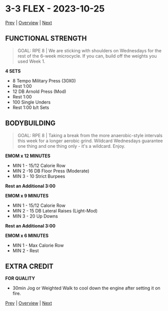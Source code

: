 # 3-3 FLEX - 2023-10-25

[Prev](3-2.md) | [Overview](0-Overview.md) | [Next](3-4.md)

## FUNCTIONAL STRENGTH
> GOAL: RPE 8 | We are sticking with shoulders on Wednesdays for the rest of the 6-week microcycle. If you can, build off the weights you used Week 1.

**4 SETS**
- 8 Tempo Military Press (30X0)
- Rest 1:00
- 12 DB Arnold Press (Mod)
- Rest 1:00
- 100 Single Unders
- Rest 1:00 b/t Sets

## BODYBUILDING
> GOAL: RPE 8 | Taking a break from the more anaerobic-style intervals this week for a longer aerobic grind. Wildcard Wednesdays guarantee one thing and one thing only - it's a wildcard. Enjoy.

**EMOM x 12 MINUTES**
- MIN 1 - 15/12 Calorie Row
- MIN 2 -16 DB Floor Press (Moderate)
- MIN 3 - 10 Strict Burpees

**Rest an Additional 3:00**

**EMOM x 9 MINUTES**
- MIN 1 - 15/12 Calorie Row
- MIN 2 - 15 DB Lateral Raises (Light-Mod)
- MIN 3 - 20 Up Downs

**Rest an Additional 3:00**

**EMOM x 6 MINUTES**
- MIN 1 - Max Calorie Row
- MIN 2 - Rest

## EXTRA CREDIT
**FOR QUALITY**
- 30min Jog or Weighted Walk to cool down the engine after setting it on fire.

[Prev](3-2.md) | [Overview](0-Overview.md) | [Next](3-4.md)
